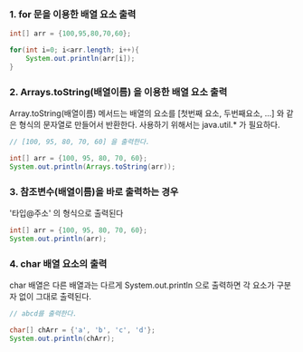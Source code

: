 ### 1. for 문을 이용한 배열 요소 출력

```java
int[] arr = {100,95,80,70,60};

for(int i=0; i<arr.length; i++){
	System.out.println(arr[i]);
}
```

### 2. Arrays.toString(배열이름) 을 이용한 배열 요소 출력

Array.toString(배열이름) 메서드는 배열의 요소를 [첫번째 요소, 두번째요소, ...] 와 같은 형식의 문자열로 만들어서 반환한다. 사용하기 위해서는 java.util.* 가 필요하다.

```java
// [100, 95, 80, 70, 60] 을 출력한다.

int[] arr = {100, 95, 80, 70, 60};
System.out.println(Arrays.toString(arr)); 
```

### 3. 참조변수(배열이름)을 바로 출력하는 경우

'타입@주소' 의 형식으로 출력된다

```java
int[] arr = {100, 95, 80, 70, 60};
System.out.println(arr);
```

### 4. char 배열 요소의 출력

char 배열은 다른 배열과는 다르게 System.out.println 으로 출력하면 각 요소가 구분자 없이 그대로 출력된다.

```java
// abcd를 출력한다.

char[] chArr = {'a', 'b', 'c', 'd'};
System.out.println(chArr);
```
